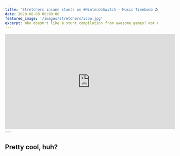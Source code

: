 ```yaml
---
title: 'Stretchers insane stunts on #NintendoSwitch - Music Timebomb Zone by Prodigy'
date: 2020-06-08 00:00:00
featured_image: '/images/stretchers/icon.jpg'
excerpt: Who doesn't like a stunt compilation from awesome games? Not us at least! Share your own stunt videos in the comments below.
---
```

<iframe width="560" height="315" src="https://www.youtube.com/embed/XyZFqwLq48A" frameborder="0" allow="accelerometer; autoplay; encrypted-media; gyroscope; picture-in-picture" allowfullscreen></iframe>
---

## Pretty cool, huh?